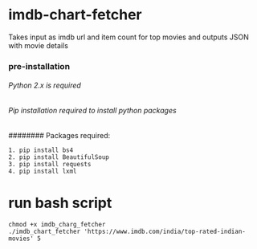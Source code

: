 # imdb-chart-fetcher
Takes input as imdb url and item count for top movies and outputs JSON with movie details

### pre-installation

###### Python 2.x is required
###### Pip installation required to install python packages

######## Packages required:
```
1. pip install bs4
2. pip install BeautifulSoup
3. pip install requests
4. pip install lxml
```


# run bash script 
```
chmod +x imdb_charg_fetcher
./imdb_chart_fetcher 'https://www.imdb.com/india/top-rated-indian-movies' 5
```

